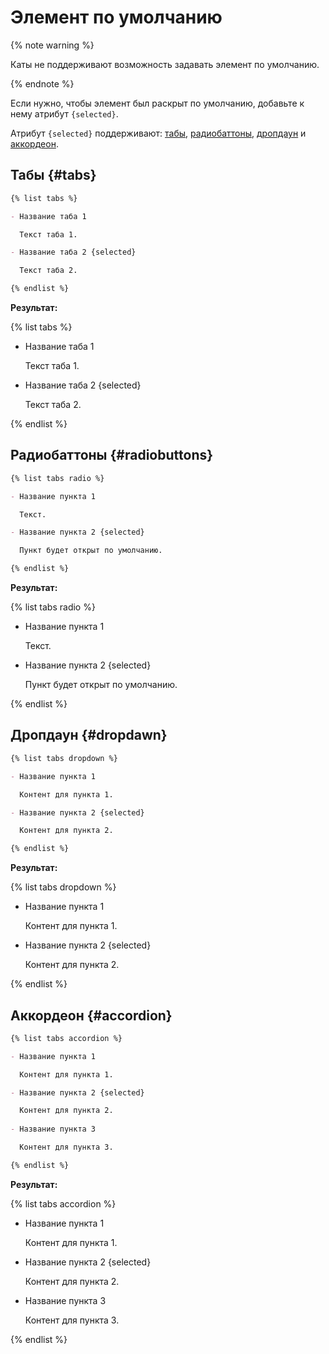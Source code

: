 # Элемент по умолчанию

{% note warning %}

Каты не поддерживают возможность задавать элемент по умолчанию.

{% endnote %}

Если нужно, чтобы элемент был раскрыт по умолчанию, добавьте к нему атрибут `{selected}`.

Атрибут `{selected}` поддерживают: [табы](#tabs), [радиобаттоны](#radiobuttons), [дропдаун](#dropdawn) и [аккордеон](#accordion).

## Табы {#tabs}

```markdown
{% list tabs %}

- Название таба 1

  Текст таба 1.

- Название таба 2 {selected}

  Текст таба 2.

{% endlist %}
```

**Результат:**

{% list tabs %}

- Название таба 1

  Текст таба 1.

- Название таба 2 {selected}

  Текст таба 2.

{% endlist %}

## Радиобаттоны {#radiobuttons}

```markdown
{% list tabs radio %}

- Название пункта 1

  Текст.

- Название пункта 2 {selected}

  Пункт будет открыт по умолчанию.

{% endlist %}
```

**Результат:**

{% list tabs radio %}

- Название пункта 1

  Текст.

- Название пункта 2 {selected}

  Пункт будет открыт по умолчанию.

{% endlist %}

##  Дропдаун {#dropdawn}

```markdown
{% list tabs dropdown %}

- Название пункта 1

  Контент для пункта 1.

- Название пункта 2 {selected}

  Контент для пункта 2.

{% endlist %}
```

**Результат:**

{% list tabs dropdown %}

- Название пункта 1

  Контент для пункта 1.

- Название пункта 2 {selected}

  Контент для пункта 2.

{% endlist %}

##  Аккордеон {#accordion}

```markdown
{% list tabs accordion %}

- Название пункта 1

  Контент для пункта 1.

- Название пункта 2 {selected}

  Контент для пункта 2.
 
- Название пункта 3

  Контент для пункта 3.

{% endlist %}
```

**Результат:**

{% list tabs accordion %}

- Название пункта 1

  Контент для пункта 1.

- Название пункта 2 {selected}

  Контент для пункта 2.
 
- Название пункта 3

  Контент для пункта 3.

{% endlist %}